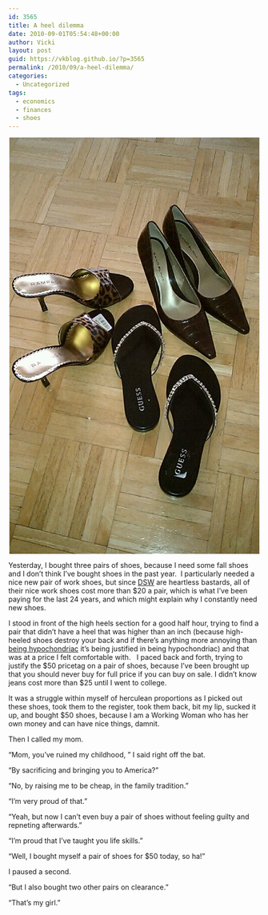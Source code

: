 ```yaml
---
id: 3565
title: A heel dilemma
date: 2010-09-01T05:54:48+00:00
author: Vicki
layout: post
guid: https://vkblog.github.io/?p=3565
permalink: /2010/09/a-heel-dilemma/
categories:
  - Uncategorized
tags:
  - economics
  - finances
  - shoes
---
```

<img style="display: block; margin-right: auto; margin-left: auto;" src="https://raw.githubusercontent.com/vkblog/vkblog.github.io/master/public/img/2010/09/wpid-IMAG0305.jpg" alt="image" />

Yesterday, I bought three pairs of shoes, because I need some fall shoes and I don&#8217;t think I&#8217;ve bought shoes in the past year.  I particularly needed a nice new pair of work shoes, but since [DSW](http://www.dsw.com/) are heartless bastards, all of their nice work shoes cost more than $20 a pair, which is what I&#8217;ve been paying for the last 24 years, and which might explain why I constantly need new shoes.

I stood in front of the high heels section for a good half hour, trying to find a pair that didn&#8217;t have a heel that was higher than an inch (because high-heeled shoes destroy your back and if there&#8217;s anything more annoying than [being hypochondriac](https://vkblog.github.io/2010/03/15/whoever-said-life-is-about-adventure-and-risk-taking-never-had-typhoid-shots/) it&#8217;s being justified in being hypochondriac) and that was at a price I felt comfortable with.   I paced back and forth, trying to justify the $50 pricetag on a pair of shoes, because I&#8217;ve been brought up that you should never buy for full price if you can buy on sale. I didn&#8217;t know jeans cost more than $25 until I went to college.

It was a struggle within myself of herculean proportions as I picked out these shoes, took them to the register, took them back, bit my lip, sucked it up, and bought $50 shoes, because I am a Working Woman who has her own money and can have nice things, damnit.

Then I called my mom.

&#8220;Mom, you&#8217;ve ruined my childhood, &#8221; I said right off the bat.

&#8220;By sacrificing and bringing you to America?&#8221;

&#8220;No, by raising me to be cheap, in the family tradition.&#8221;

&#8220;I&#8217;m very proud of that.&#8221;

&#8220;Yeah, but now I can&#8217;t even buy a pair of shoes without feeling guilty and repneting afterwards.&#8221;

&#8220;I&#8217;m proud that I&#8217;ve taught you life skills.&#8221;

&#8220;Well, I bought myself a pair of shoes for $50 today, so ha!&#8221;

I paused a second.

&#8220;But I also bought two other pairs on clearance.&#8221;

&#8220;That&#8217;s my girl.&#8221;